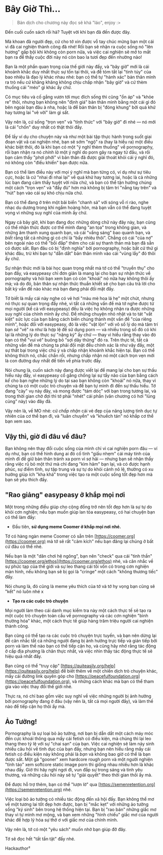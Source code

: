 # Bây Giờ Thì...

> Bản dịch cho chương này đọc sẽ khá "láo", enjoy :>

Đến cuối cuốn sách rồi hả? Tuyệt vời khi bạn đã đến được đây.

Mà khoan đã người đẹp, cứ cho tớ xin được vỗ tay chúc mừng bạn một cái vì đã cai nghiện thành công đã nhé! Rồi bạn sẽ nhận ra cuộc sống nó "lên hương" gấp bội khi không còn porn nữa, và việc cai nghiện sẽ mở to mắt bạn ra để thấy cuộc đời này nó còn bao la tươi đẹp đến nhường nào!

Bạn là một phần quan trọng của thế giới này đấy, và "bây giờ" mới là cái khoảnh khắc duy nhất thực sự tồn tại thôi, và để tóm tắt lại "tinh túy" của bao nhiêu là đạo lý khác nhau nhé: bạn có thể tự "hành xác" bản thân mình ra trò nếu cứ khăng khăng không chịu chấp nhận "bây giờ" và cứ thèm thuồng cái "méo" gì khác ấy chứ.

Có mục tiêu và cố gắng vươn tới mục đích sống thì cũng "ổn áp" và "khỏe re" thôi, nhưng bạn không nên "định giá" bản thân mình bằng một cái gì đó bên ngoài bạn đâu à nha, hoặc là để bản thân bị "đóng khung" bởi quá khứ hay tương lai "vẽ vời" làm gì sất.

Vậy nên là, cứ sống "trọn vẹn" và "tỉnh thức" với "bây giờ" đi nhé — nó mới là cái "chốn" duy nhất có thật thôi đấy.

Để lấy ví dụ cho chuyện này và như một bài tập thực hành trong suốt giai đoạn vật vã cai nghiện nhé, bạn sẽ sớm "ngộ" ra (hay là hiểu ra) một điều khác biệt thôi, đó là khi bạn có một "ý nghĩ thèm thuồng" về pornography, rồi bạn nhận ra nó *chính là* một ý nghĩ do porn gây ra ngay từ đầu, và rồi bạn cảm thấy "phơi phới" vì bản thân đã được giải thoát khỏi cái ý nghĩ đó, nó không còn "điều khiển" bạn được nữa.

Bạn có thể làm điều này với mọi ý nghĩ mà bạn từng có, ví dụ như sự tiêu cực, hoặc là cứ "nhai đi nhai lại" về quá khứ hay tương lai, hoặc là cả những lúc bạn đang cảm thấy tuyệt vời nữa chứ, và bạn có thể tận hưởng chúng một cách "trọn vẹn" và "đầy đủ" hơn mà không bị tâm trí "nẫng tay trên" và "hút" bạn vào cái sự khó chịu nữa chứ.

Bạn có thể đang ở trên một bãi biển "chanh sả" với sóng vỗ rì rào, nghe nhạc du dương trong khi ngắm hoàng hôn, mà bạn vẫn có thể đang tuyệt vọng vì những suy nghĩ của mình ấy chứ.

Ngay cả bây giờ, khi bạn đang đọc những dòng chữ này đây này, bạn cũng có thể nhận thức được cơ thể mình đang "an tọa" trong không gian, và những âm thanh xung quanh bạn, và cái "vầng sáng" bao quanh bạn, và *biết* rằng tất cả những gì có chỉ là "bấy nhiêu thôi". Chẳng có cái "của nợ" bên ngoài nào có thể "bồi đắp" thêm cho cái sự thanh thản mà bạn đã sẵn có được sất. Bạn đâu có bị "định nghĩa" bởi pornography, hoặc bất cứ thứ gì khác đâu, trừ khi bạn tự "dẫn dắt" bản thân mình vào cái "vũng lầy" đó thôi ấy chứ.

Sự nhận thức mới là bài học quan trọng nhất mà tớ có thể "truyền thụ" cho bạn đấy, và easypeasy chỉ đơn giản là mang lại cho bạn sự nhận thức về pornography và hỏi bạn xem bạn có còn "khoái" nó nữa hay không thôi ấy mà; và do đó, bản thân sự nhận thức thuần khiết sẽ cho bạn câu trả lời cho bất kỳ vấn đề nào khác mà bạn đang phải đối mặt đấy.

Tớ biết là mấy cái này nghe có vẻ hơi "màu mè hoa lá hẹ" một chút, nhưng nó thực sự quan trọng đấy nhé, vì tất cả những vấn đề mà tớ nghe được từ mọi người (kể cả với easypeasy) đều là việc họ không nhận ra được những suy nghĩ của chính mình ấy chứ. Để những chuyện nhỏ nhặt và to tát "vắt kiệt" sức lực của bạn bằng cách biến chúng thành một vấn đề "của riêng mình", hoặc đối với easypeasy, đó là việc "vật lộn" với vô số lý do mà tâm trí bạn *sẽ* "vẽ" ra như là hợp lệ để sử dụng porn — và nhiều trong số đó có khi lại là những lý do thực sự "nặng ký" ấy chứ — thay vì hiểu rằng thay vào đó bạn có thể "vui vẻ" buông bỏ "sợi dây thừng" đó ra. Trên thực tế, tất cả những vấn đề mà chúng ta phải đối mặt đều chính xác là như vậy đấy, một sự thất bại trong việc chú ý và chấp nhận khoảnh khắc hiện tại. Bạn có thể không thích nó, chắc chắn rồi, nhưng chấp nhận nó một cách trọn vẹn mới là con đường duy nhất để tiến về phía trước đấy.

Nói chung là, cuốn sách này đang được viết lại để mang lại cho bạn sự thấu hiểu này đấy, vì easypeasy cố gắng chống lại sự tẩy não của bạn bằng cách *kể* cho bạn nghe những lý do tại sao bạn không còn "khoái" nó nữa, thay vì chúng ta có một cuộc trò chuyện và để bạn tự mình đi đến sự thấu hiểu. Tớ đang "cày" vụ này đây, và mong được "tám dóc" với bạn trong tương lai, và trong thời gian chờ đợi thì tớ phải "nhét" cái phần (văn chương có hơi "lủng củng" này) vào đây đã.

Vậy nên là, về MO nhé: cứ *chấp nhận* cái vẻ đẹp của năng lượng tình dục tự nhiên của cơ thể bạn đi, và "luân chuyển" và "khuếch tán" nó khắp cơ thể bạn xem sao.

## Vậy thì, giờ đi đâu về đâu?

Bạn không nên thay đổi cuộc sống của mình chỉ vì cai nghiện porn đâu — ví dụ như, bạn có thể hình dung ai đó cố tình "giấu nhẹm" cái máy tính của mình đi để giữ bản thân tránh xa porn vì sợ hãi — nhưng bạn sẽ nhận thấy rằng việc rũ bỏ một thứ mà chỉ đang "kìm hãm" bạn lại, và có được hạnh phúc, sự điềm tĩnh, sự tập trung và sự tự do khỏi cảnh nô lệ, thường có xu hướng giúp ích "kha khá" trong việc tạo ra một cuộc sống tốt đẹp hơn mà bạn sẽ yêu thích đấy.

## "Rao giảng" easypeasy ở khắp mọi nơi

Một trong những điều giúp cho cộng đồng trở nên tốt đẹp hơn là sự tự do khỏi cơn nghiện; nếu bạn muốn giúp lan tỏa easypeasy, có hai chuyện bạn có thể làm đấy:

*   Đầu tiên, **sử dụng meme Coomer ở khắp mọi nơi nhé.**

Tớ có hàng ngàn meme Coomer có sẵn trên [https://coomer.org](https://coomer.org) mà tớ sẽ rất "cảm kích" nếu bạn đăng lại chúng ở bất cứ đâu có thể nhé.

Nếu bạn là một "dân chơi hệ ngông", bạn nên "check" qua cái "tinh thần" [https://coomer.org/ethos](https://coomer.org/ethos) nhé, và cân nhắc về sự phức tạp của thế giới và sự leo thang cái tôi vốn có trong cơn nghiện màn hình, nếu không bạn sẽ bị gọi là "cringe" một cách "không thương tiếc" đấy.

Nói chung là, đó cũng là meme yêu thích của tớ và tớ hy vọng bạn cũng sẽ "kết" nó luôn nhé x

*   **Tạo ra các cuộc trò chuyện**

Mọi người làm theo cái danh mục kiểm tra này một cách thực tế sẽ tạo ra một cuộc trò chuyện toàn cầu về pornography và các cơn nghiện "bình thường hóa" khác, một cách thực tế giúp hàng trăm triệu người cai nghiện thành công.

Bạn cũng có thể tạo ra các cuộc trò chuyện trực tuyến, và bạn nên dừng lại để cân nhắc tất cả những người đang bị ảnh hưởng trực tiếp và gián tiếp bởi porn và làm thế nào bạn có thể tiếp cận họ, và cũng hãy nhớ rằng tác động ở cấp địa phương là chân thực nhất, và việc nhìn thấy tác động thực tế sẽ hiệu quả nhất đấy.


Bạn cũng có thể "truy cập" [https://quiteasily.org/help](https://quiteasily.org/help) để biết thêm về một chiến dịch trò chuyện khác, mấy cái đường link quyên góp cho [https://peacefulfoundation.org](https://peacefulfoundation.org), và những cách khác mà bạn có thể tham gia vào việc thay đổi thế giới nhé.

Thực ra, nó chỉ bao gồm việc suy nghĩ về việc những người bị ảnh hưởng bởi pornography đang ở đâu (vậy nên là, tất cả mọi người đấy), và làm thế nào để tiếp cận họ thôi ấy mà.

## Ảo Tưởng!

Pornography là sự loại bỏ ảo tưởng, nơi bạn bị dẫn dắt một cách máy móc đến cực khoái thông qua mấy cái fetish có điều kiện, mà chúng thì lại leo thang theo tỷ lệ với sự "chai sạn" của bạn. Việc cai nghiện sẽ làm nảy sinh nhiều câu hỏi về tình dục của bạn đấy, nhưng bạn nên hiểu rằng mấy cái fetish có điều kiện này không phải là *bạn* và không bao giờ có thể là bạn được sất. Một gã "gooner" xem hardcore rough porn và một người nghiện "tỉnh táo" xem softcore static image porn thì giống nhau nhiều hơn là khác nhau đấy. Giờ thì hãy nghỉ ngơi đi, vun đắp sự trong sáng và tình yêu thương, và những câu hỏi này sẽ tự "giải quyết" theo thời gian thôi ấy mà.

Để được hỗ trợ thêm, bạn có thể "lượn lờ" qua [https://semenretention.org](https://semenretention.org) nhé.

Việc loại bỏ ảo tưởng có nhiều tác động đến xã hội đấy. Bạn không thể mơ về một tương lai tốt đẹp hơn được, bạn bị "mắc kẹt" với những ảo tưởng sống "ký sinh" bên trong hệ thống hiện tại. Bạn bị "rao bán" những giấc mơ thay vì tự mình mơ mộng, và bạn xem những "hình chiếu" giấc mơ của người khác để hợp lý hóa sự thờ ơ với giấc mơ của chính mình.

Vậy nên là, tớ có một "yêu sách" muốn nhờ bạn giúp đỡ đây.

Tớ sẽ đọc hết "tất tần tật" đấy nhé.

Hackauthor²
